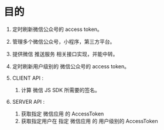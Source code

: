 

# 目的

1. 定时刷新微信公众号的 access token。
1. 管理多个微信公众号，小程序，第三方平台。
1. 提供微信 推送服务 相关接口实现，并能中转。
1. 定时刷新用户级别的 微信公众号的 access token。

1. CLIENT API :
    1. 计算 微信 JS SDK 所需要的签名。
    
1. SERVER API :
    1. 获取指定 微信应用 的 AccessToken
    1. 获取指定用户在 指定 微信应用 的 用户级别的 AccessToken


